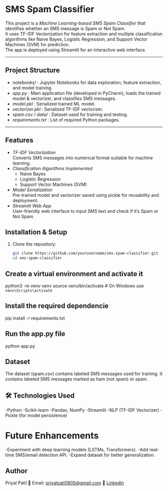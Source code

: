 # SMS Spam Classifier

This project is a *Machine Learning-based SMS Spam Classifier* that identifies whether an SMS message is Spam or Not Spam.  
It uses TF-IDF Vectorization for feature extraction and multiple classification algorithms like Naive Bayes, Logistic Regression, and Support Vector Machines (SVM) for prediction.  
The app is deployed using Streamlit for an interactive web interface.

---

## Project Structure

- *notebooks/* : Jupyter Notebooks for data exploration, feature extraction, and model training.  
- *app.py* :  Main application file (developed in PyCharm), loads the trained model & vectorizer, and classifies SMS messages.  
- *model.pkl* : Serialized trained ML model.  
- *vectorizer.pkl* : Serialized TF-IDF vectorizer.  
- *spam.csv / data/* : Dataset used for training and testing.  
- *requirements.txt* : List of required Python packages.  

---

## Features

- *TF-IDF Vectorization*  
  Converts SMS messages into numerical format suitable for machine learning.  
- *Classification Algorithms Implemented*  
  - Naive Bayes  
  - Logistic Regression  
  - Support Vector Machines (SVM)  
- *Model Serialization*  
  Pre-trained model and vectorizer saved using pickle for reusability and deployment.  
- *Streamlit Web App*  
  User-friendly web interface to input SMS text and check if it’s Spam or Not Spam.  

## Installation & Setup
1. Clone the repository:
   ```bash
   git clone https://github.com/yourusername/sms-spam-classifier.git
   cd sms-spam-classifier

##  Create a virtual environment and activate it
python3 -m venv venv
source venv/bin/activate  # On Windows use `venv\Scripts\activate`

## Install the required dependencie
pip install -r requirements.txt

## Run the app.py file
python app.py


## Dataset
The dataset (spam.csv) contains labeled SMS messages used for training.
It contains labeled SMS messages marked as ham (not spam) or spam.

## 🛠 Technologies Used
-Python
-Scikit-learn
-Pandas, NumPy
-Streamlit
-NLP (TF-IDF Vectorizer)
-Pickle (for model persistence)

# Future Enhancements
-Experiment with deep learning models (LSTMs, Transformers).
-Add real-time SMS/email detection API.
-Expand dataset for better generalization.


## Author 
Priyal Patil
📧 Email: priyalpatil1805@gmail.com
🔗 [LinkedIn](https://www.linkedin.com/in/priyalpatil03/)  
